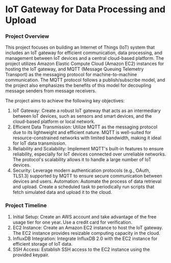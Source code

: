 <H1>IoT Gateway for Data Processing and Upload</H1>

<h3>Project Overview</h3>
This project focuses on building an Internet of Things (IoT) system that includes an IoT gateway for efficient communication, data processing, and management between IoT devices and a central cloud-based platform. The project utilizes Amazon Elastic Compute Cloud (Amazon EC2) instances for hosting the IoT gateway, and MQTT (Message Queuing Telemetry Transport) as the messaging protocol for machine-to-machine communication. The MQTT protocol follows a publish/subscribe model, and the project also emphasizes the benefits of this model for decoupling message senders from message receivers.

The project aims to achieve the following key objectives:
<ol>
  <li>
    IoT Gateway: Create a robust IoT gateway that acts as an intermediary between IoT devices, such as sensors and smart devices, and the cloud-based platform or local network.
  </li>
  <li>
    Efficient Data Transmission: Utilize MQTT as the messaging protocol due to its lightweight and efficient nature. MQTT is well-suited for resource-constrained networks with limited bandwidth, making it ideal for IoT data transmission.
  </li>
  <li>
    Reliability and Scalability: Implement MQTT's built-in features to ensure reliability, especially for IoT devices connected over unreliable networks. The protocol's scalability allows it to handle a large number of IoT devices.
  </li>
  <li>
    Security: Leverage modern authentication protocols (e.g., OAuth, TLS1.3) supported by MQTT to ensure secure communication between devices and users.
Automation: Automate the process of data retrieval and upload. Create a scheduled task to periodically run scripts that fetch simulated data and upload it to the cloud.
  </li>
</ol>

<h3>Project Timeline</h3>
<ol>
  <li>Initial Setup: Create an AWS account and take advantage of the free usage tier for one year. Use a credit card for verification.</li>
  <li>EC2 Instance: Create an Amazon EC2 instance to host the IoT gateway. The EC2 instance provides resizable computing capacity in the cloud.</li>
  <li>InfluxDB Integration: Integrate InfluxDB 2.0 with the EC2 instance for efficient storage of IoT data.</li>
  <li>SSH Access: Establish SSH access to the EC2 instance using the provided keypair.</li>
</ol>
